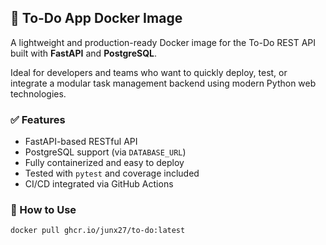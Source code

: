 ## 🧩 To-Do App Docker Image

A lightweight and production-ready Docker image for the To-Do REST API built with **FastAPI** and **PostgreSQL**.

Ideal for developers and teams who want to quickly deploy, test, or integrate a modular task management backend using modern Python web technologies.

### ✅ Features

- FastAPI-based RESTful API
- PostgreSQL support (via `DATABASE_URL`)
- Fully containerized and easy to deploy
- Tested with `pytest` and coverage included
- CI/CD integrated via GitHub Actions

### 🚀 How to Use

```bash
docker pull ghcr.io/junx27/to-do:latest
```
